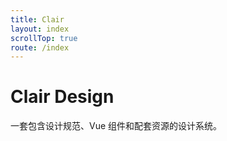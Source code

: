 ```yaml
---
title: Clair
layout: index
scrollTop: true
route: /index
---
```



<div class="hero">
  <div class="content-wrap">
    <h1 class="x-large">Clair Design</h1>
    <p>一套包含设计规范、Vue 组件和配套资源的设计系统。</p>
  </div>
</div>